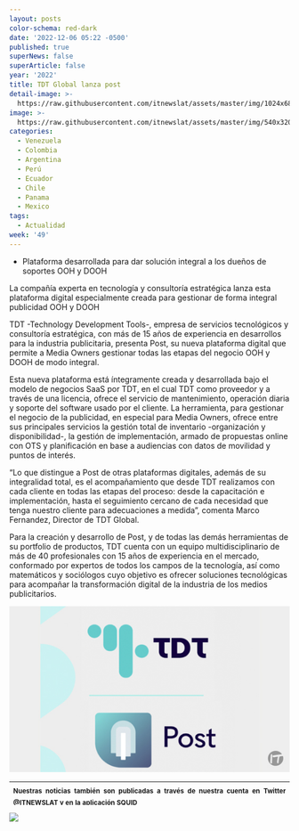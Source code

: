 ```yaml
---
layout: posts
color-schema: red-dark
date: '2022-12-06 05:22 -0500'
published: true
superNews: false
superArticle: false
year: '2022'
title: TDT Global lanza post
detail-image: >-
  https://raw.githubusercontent.com/itnewslat/assets/master/img/1024x680/tdt-post-g.jpg
image: >-
  https://raw.githubusercontent.com/itnewslat/assets/master/img/540x320/tdt-post-p.jpg
categories:
  - Venezuela
  - Colombia
  - Argentina
  - Perú
  - Ecuador
  - Chile
  - Panama
  - Mexico
tags:
  - Actualidad
week: '49'
---
```

- Plataforma desarrollada para dar solución integral a los dueños de soportes OOH y DOOH


La compañía experta en tecnología y consultoría estratégica lanza esta plataforma digital especialmente creada para gestionar de forma integral publicidad OOH y DOOH

TDT -Technology Development Tools-, empresa de servicios tecnológicos y consultoría estratégica, con más de 15 años de experiencia en desarrollos para la industria publicitaria, presenta Post, su nueva plataforma digital que permite a Media Owners gestionar todas las etapas del negocio OOH y DOOH de modo integral. 

Esta nueva plataforma está íntegramente creada y desarrollada bajo el modelo de negocios SaaS por TDT, en el cual TDT como proveedor y a través de una licencia, ofrece el servicio de mantenimiento, operación diaria y soporte del software usado por el cliente. La herramienta, para gestionar el negocio de la publicidad, en especial para Media Owners, ofrece entre sus principales servicios la gestión total de inventario -organización y disponibilidad-, la gestión de implementación, armado de propuestas online con OTS y planificación en base a audiencias con datos de movilidad y puntos de interés.

“Lo que distingue a Post de otras plataformas digitales, además de su integralidad total, es el acompañamiento que desde TDT realizamos con cada cliente en todas las etapas del proceso: desde la capacitación e implementación, hasta el seguimiento cercano de cada necesidad que tenga nuestro cliente para adecuaciones a medida”, comenta Marco Fernandez, Director de TDT Global.

Para la creación y desarrollo de Post, y de todas las demás herramientas de su portfolio de productos, TDT cuenta con un equipo multidisciplinario de más de 40 profesionales con 15 años de experiencia en el mercado, conformado por expertos de todos los campos de la tecnología, así como matemáticos y sociólogos cuyo objetivo es ofrecer soluciones tecnológicas para acompañar la transformación digital de la industria de los medios publicitarios.

![](https://raw.githubusercontent.com/itnewslat/assets/master/img/540x320/tdt-post-p.jpg)

<table style="height: 42px;" width="569">
<tbody>
<tr>
<td style="text-align: justify;"><sub><strong>Nuestras noticias también son publicadas a través de nuestra cuenta en Twitter <a href="https://twitter.com/itnewslat?lang=es">@ITNEWSLAT</a> y en la aplicación <a href="https://squidapp.co/en/">SQUID</a></strong></sub></td>
</tr>
</tbody>
</table>

<img src="https://tracker.metricool.com/c3po.jpg?hash=56f88a41e39ab42c063cc51676587a04"/>